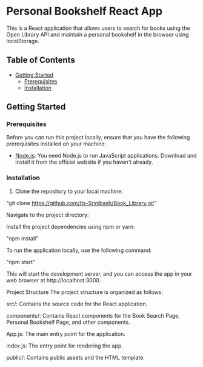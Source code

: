 # Personal Bookshelf React App

This is a React application that allows users to search for books using the Open Library API and maintain a personal bookshelf in the browser using localStorage.

## Table of Contents

- [Getting Started](#getting-started)
  - [Prerequisites](#prerequisites)
  - [Installation](#installation)


## Getting Started

### Prerequisites

Before you can run this project locally, ensure that you have the following prerequisites installed on your machine:

- [Node.js](https://nodejs.org/): You need Node.js to run JavaScript applications. Download and install it from the official website if you haven't already.

### Installation

1. Clone the repository to your local machine:

"git clone https://github.com/Its-Srinibash/Book_Library.git"

   Navigate to the project directory:

Install the project dependencies using npm or yarn:

"npm install"

To run the application locally, use the following command:

"npm start"

This will start the development server, and you can access the app in your web browser at http://localhost:3000.

Project Structure
The project structure is organized as follows:

src/: Contains the source code for the React application.

components/: Contains React components for the Book Search Page, Personal Bookshelf Page, and other components.

App.js: The main entry point for the application.

index.js: The entry point for rendering the app.

public/: Contains public assets and the HTML template.
